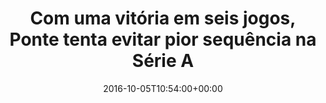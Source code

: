 ---
layout: post
title: "Com uma vitória em seis jogos, Ponte tenta evitar pior sequência na Série A"
date: 2016-10-05T10:54:00+00:00
external_link: "http://globoesporte.globo.com/sp/campinas-e-regiao/futebol/times/ponte-preta/noticia/2016/10/com-uma-vitoria-em-seis-jogos-ponte-tenta-evitar-pior-sequencia-na-serie.html"
categories: news globo.com
---